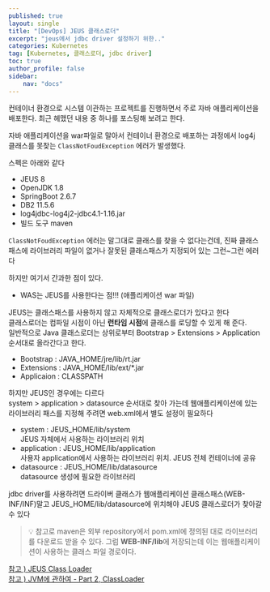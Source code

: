 ```yaml
---
published: true
layout: single
title: "[DevOps] JEUS 클래스로더"
excerpt: "jeus에서 jdbc driver 설정하기 위한.."
categories: Kubernetes
tag: [Kubernetes, 클래스로더, jdbc driver]
toc: true
author_profile: false
sidebar:
    nav: "docs"
---
```


컨테이너 환경으로 시스템 이관하는 프로젝트를 진행하면서 주로 자바 애플리케이션을 배포한다.
최근 헤맸던 내용 중 하나를 포스팅해 보려고 한다.

자바 애플리케이션을 war파일로 말아서 컨테이너 환경으로 배포하는 과정에서 log4j 클래스를 못찾는 `ClassNotFoudException` 에러가 발생했다.

스펙은 아래와 같다

- JEUS 8
- OpenJDK 1.8
- SpringBoot 2.6.7
- DB2 11.5.6
- log4jdbc-log4j2-jdbc4.1-1.16.jar
- 빌드 도구 maven

`ClassNotFoudException` 에러는 말그대로 클래스를 찾을 수 없다는건데, 진짜 클래스패스에 라이브러리 파일이 없거나 잘못된 클래스패스가 지정되어 있는 그런~그런 에러다

하지만 여기서 간과한 점이 있다.
- WAS는 JEUS를 사용한다는 점!!! (애플리케이션 war 파일)


JEUS는 클래스패스를 사용하지 않고 자체적으로 클래스로더가 있다고 한다  
클래스로더는 컴파일 시점이 아닌 **런타임 시점**에 클래스를 로딩할 수 있게 해 준다.  
일반적으로 Java 클래스로더는 상위로부터 Bootstrap > Extensions > Application 순서대로 올라간다고 한다.

- Bootstrap : JAVA_HOME/jre/lib/rt.jar
- Extensions : JAVA_HOME/lib/ext/*.jar
- Applicaion : CLASSPATH


하지만 JEUS인 경우에는 다르다  
system > application > datasource 순서대로 찾아 가는데 웹애플리케이션에 있는 라이브러리 패스를 지정해 주려면 web.xml에서 별도 설정이 필요하다

- system : JEUS_HOME/lib/system  
    JEUS 자체에서 사용하는 라이브러리 위치
- application : JEUS_HOME/lib/application  
    사용자 application에서 사용하는 라이브러리 위치. JEUS 전체 컨테이너에 공유  
- datasource : JEUS_HOME/lib/datasource  
    datasource 생성에 필요한 라이브러리
    

jdbc driver를 사용하려면 드라이버 클래스가 웹애플리케이션 클래스패스(WEB-INF/INF)말고 JEUS_HOME/lib/datasource에 위치해야 JEUS 클래스로더가 찾아갈 수 있다


> 💡 참고로 maven은 외부 repository에서 pom.xml에 정의된 대로 라이브러리를 다운로드 받을 수 있다. 그럼 **WEB-INF/lib**에 저장되는데 이는 웹애플리케이션이 사용하는 클래스 파일 경로이다.


[참고 ) JEUS Class Loader](https://ktdsoss.tistory.com/m/48)  
[참고 ) JVM에 관하여 - Part 2, ClassLoader](https://tecoble.techcourse.co.kr/post/2021-07-15-jvm-classloader/)